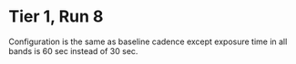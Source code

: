 # Tier 1, Run 8

Configuration is the same as baseline cadence except exposure time in all bands
is 60 sec instead of 30 sec.
